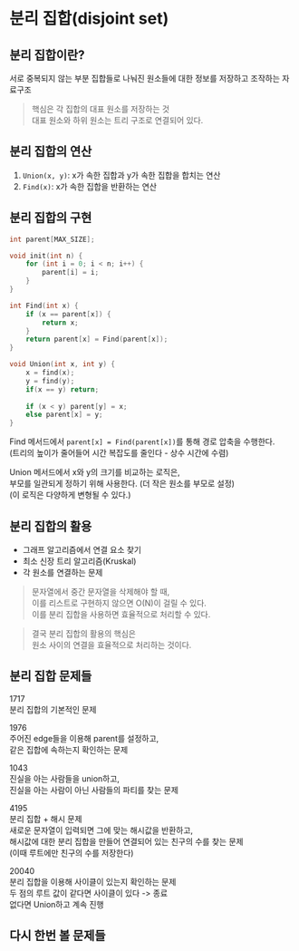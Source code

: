 # 분리 집합(disjoint set)

## 분리 집합이란?

서로 중복되지 않는 부분 집합들로 나눠진 원소들에 대한 정보를 저장하고 조작하는 자료구조

> 핵심은 각 집합의 대표 원소를 저장하는 것  
> 대표 원소와 하위 원소는 트리 구조로 연결되어 있다.

## 분리 집합의 연산

1. `Union(x, y)`: x가 속한 집합과 y가 속한 집합을 합치는 연산
2. `Find(x)`: x가 속한 집합을 반환하는 연산

## 분리 집합의 구현

```cpp
int parent[MAX_SIZE];

void init(int n) {
    for (int i = 0; i < n; i++) {
        parent[i] = i;
    }
}

int Find(int x) {
    if (x == parent[x]) {
        return x;
    }
    return parent[x] = Find(parent[x]);
}

void Union(int x, int y) {
    x = find(x);
    y = find(y);
    if(x == y) return;
    
    if (x < y) parent[y] = x;
    else parent[x] = y;
}
```

Find 메서드에서 `parent[x] = Find(parent[x])`를 통해 경로 압축을 수행한다.  
(트리의 높이가 줄어들어 시간 복잡도를 줄인다 - 상수 시간에 수렴)  

Union 메서드에서 x와 y의 크기를 비교하는 로직은,  
부모를 일관되게 정하기 위해 사용한다. (더 작은 원소를 부모로 설정)  
(이 로직은 다양하게 변형될 수 있다.)

## 분리 집합의 활용

- 그래프 알고리즘에서 연결 요소 찾기
- 최소 신장 트리 알고리즘(Kruskal)
- 각 원소를 연결하는 문제

> 문자열에서 중간 문자열을 삭제해야 할 때,  
> 이를 리스트로 구현하지 않으면 O(N)이 걸릴 수 있다.  
> 이를 분리 집합을 사용하면 효율적으로 처리할 수 있다.

> 결국 분리 집합의 활용의 핵심은  
> 원소 사이의 연결을 효율적으로 처리하는 것이다.

## 분리 집합 문제들

1717  
분리 집합의 기본적인 문제

1976  
주어진 edge들을 이용해 parent를 설정하고,  
같은 집합에 속하는지 확인하는 문제

1043  
진실을 아는 사람들을 union하고,  
진실을 아는 사람이 아닌 사람들의 파티를 찾는 문제

4195  
분리 집합 + 해시 문제  
새로운 문자열이 입력되면 그에 맞는 해시값을 반환하고,  
해시값에 대한 분리 집합을 만들어 연결되어 있는 친구의 수를 찾는 문제  
(이때 루트에만 친구의 수를 저장한다)

20040  
분리 집합을 이용해 사이클이 있는지 확인하는 문제  
두 점의 루트 값이 같다면 사이클이 있다 -> 종료  
없다면 Union하고 계속 진행

## 다시 한번 볼 문제들